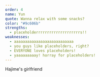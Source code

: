 ```yaml
---
order: 4
name: Yun
quote: Wanna relax with some snacks?
color: "#9c606b"
strengths:
  - placeholderrrrrrrrrrrrrrrrrrrrs!!
weaknesses:
  - aaaaaaaaaaaaaaaaaaaaaaaaaaa
  - you guys like placeholders, right?
  - EVERYONE loves placeholders!
  - yaaaaaaaaay! horray for placeholders!
---
```


Hajime's girlfriend
